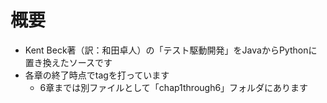 # 概要
- Kent Beck著（訳：和田卓人）の「テスト駆動開発」をJavaからPythonに置き換えたソースです
- 各章の終了時点でtagを打っています
    - 6章までは別ファイルとして「chap1through6」フォルダにあります
